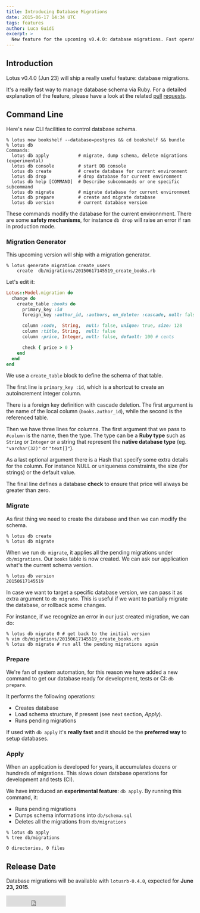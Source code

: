 ```yaml
---
title: Introducing Database Migrations
date: 2015-06-17 14:34 UTC
tags: features
author: Luca Guidi
excerpt: >
  New feature for the upcoming v0.4.0: database migrations. Fast operations for schema: create, drop, migrate and prepare database. Keep migrations healthy with experimental feature.
---
```


## Introduction

Lotus v0.4.0 (Jun 23) will ship a really useful feature: database migrations.

It's a really fast way to manage database schema via Ruby.
For a detailed explanation of the feature, please have a look at the related [pull](https://github.com/lotus/model/pull/196) [requests](https://github.com/lotus/lotus/pull/256).

## Command Line

Here's new CLI facilities to control database schema.

```shell
% lotus new bookshelf --database=postgres && cd bookshelf && bundle
% lotus db
Commands:
  lotus db apply           # migrate, dump schema, delete migrations (experimental)
  lotus db console         # start DB console
  lotus db create          # create database for current environment
  lotus db drop            # drop database for current environment
  lotus db help [COMMAND]  # Describe subcommands or one specific subcommand
  lotus db migrate         # migrate database for current environment
  lotus db prepare         # create and migrate database
  lotus db version         # current database version
```

These commands modify the database for the current environnment.
There are some **safety mechanisms**, for instance `db drop` will raise an error if ran in production mode.

### Migration Generator

This upcoming version will ship with a migration generator.

```shell
% lotus generate migration create_users
    create  db/migrations/20150617145519_create_books.rb
```

Let's edit it:

```ruby
Lotus::Model.migration do
  change do
    create_table :books do
      primary_key :id
      foreign_key :author_id, :authors, on_delete: :cascade, null: false

      column :code,  String,  null: false, unique: true, size: 128
      column :title, String,  null: false
      column :price, Integer, null: false, default: 100 # cents

      check { price > 0 }
    end
  end
end
```

We use a `create_table` block to define the schema of that table.

The first line is `primary_key :id`, which is a shortcut to create an autoincrement integer column.

There is a foreign key definition with cascade deletion.
The first argument is the name of the local column (`books.author_id`), while the second is the referenced table.

Then we have three lines for columns.
The first argument that we pass to `#column` is the name, then the type.
The type can be a **Ruby type** such as `String` or `Integer` or a string that represent the **native database type** (eg. `"varchar(32)"` or `"text[]"`).

As a last optional argument there is a Hash that specify some extra details for the column. For instance NULL or uniqueness constraints, the size (for strings) or the default value.

The final line defines a database **check** to ensure that price will always be greater than zero.

### Migrate

As first thing we need to create the database and then we can modify the schema.

```shell
% lotus db create
% lotus db migrate
```

When we run `db migrate`, it applies all the pending migrations under `db/migrations`.
Our `books` table is now created. We can ask our application what's the current schema version.


```shell
% lotus db version
20150617145519
```

In case we want to target a specific database version, we can pass it as extra argument to `db migrate`.
This is useful if we want to partially migrate the database, or rollback some changes.

For instance, if we recognize an error in our just created migration, we can do:

```shell
% lotus db migrate 0 # get back to the initial version
% vim db/migrations/20150617145519_create_books.rb
% lotus db migrate # run all the pending migrations again
```

### Prepare

We're fan of system automation, for this reason we have added a new command to get our database ready for development, tests or CI: `db prepare`.

It performs the following operations:

  * Creates database
  * Load schema structure, if present (see next section, _Apply_).
  * Runs pending migrations

If used with `db apply` it's **really fast** and it should be the **preferred way** to setup databases.

### Apply

When an application is developed for years, it accumulates dozens or hundreds of migrations.
This slows down database operations for development and tests (CI).

We have introduced an **experimental feature**: `db apply`.
By running this command, it:

  * Runs pending migrations
  * Dumps schema informations into `db/schema.sql`
  * Deletes all the migrations from `db/migrations`

```shell
% lotus db apply
% tree db/migrations

0 directories, 0 files
```

## Release Date

Database migrations will be available with `lotusrb-0.4.0`, expected for **June 23, 2015**.

<div style="display: inline">
  <iframe src="https://ghbtns.com/github-btn.html?user=lotus&repo=lotus&type=star&count=true&size=large" frameborder="0" scrolling="0" width="160px" height="30px"></iframe>
</div>
